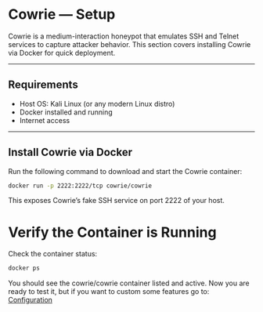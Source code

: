 #  Cowrie — Setup

Cowrie is a medium-interaction honeypot that emulates SSH and Telnet services to capture attacker behavior. This section covers installing Cowrie via Docker for quick deployment.

---

## Requirements

- Host OS: Kali Linux (or any modern Linux distro)
- Docker installed and running
- Internet access

---

##  Install Cowrie via Docker

Run the following command to download and start the Cowrie container:

```bash
docker run -p 2222:2222/tcp cowrie/cowrie
```
This exposes Cowrie’s fake SSH service on port 2222 of your host.
# Verify the Container is Running
Check the container status:
```bash
docker ps
```
You should see the cowrie/cowrie container listed and active.
Now you are ready to test it, but if you want to custom some features go to: [Configuration](./configuration.md)
